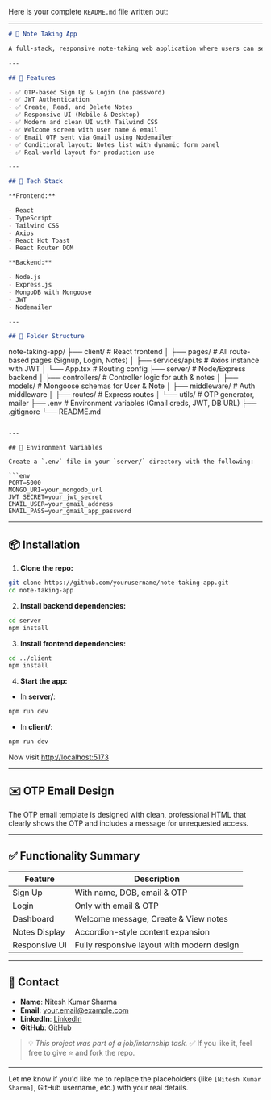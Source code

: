 Here is your complete `README.md` file written out:

---

```markdown
# 📝 Note Taking App

A full-stack, responsive note-taking web application where users can securely register or log in using OTP (email only, no password), create personal notes, and manage them with a sleek user interface.

---

## 🚀 Features

- ✅ OTP-based Sign Up & Login (no password)
- ✅ JWT Authentication
- ✅ Create, Read, and Delete Notes
- ✅ Responsive UI (Mobile & Desktop)
- ✅ Modern and clean UI with Tailwind CSS
- ✅ Welcome screen with user name & email
- ✅ Email OTP sent via Gmail using Nodemailer
- ✅ Conditional layout: Notes list with dynamic form panel
- ✅ Real-world layout for production use

---

## 🧾 Tech Stack

**Frontend:**

- React
- TypeScript
- Tailwind CSS
- Axios
- React Hot Toast
- React Router DOM

**Backend:**

- Node.js
- Express.js
- MongoDB with Mongoose
- JWT
- Nodemailer

---

## 📁 Folder Structure

```

note-taking-app/
├── client/                  # React frontend
│   ├── pages/               # All route-based pages (Signup, Login, Notes)
│   ├── services/api.ts      # Axios instance with JWT
│   └── App.tsx              # Routing config
├── server/                  # Node/Express backend
│   ├── controllers/         # Controller logic for auth & notes
│   ├── models/              # Mongoose schemas for User & Note
│   ├── middleware/          # Auth middleware
│   ├── routes/              # Express routes
│   └── utils/               # OTP generator, mailer
├── .env                     # Environment variables (Gmail creds, JWT, DB URL)
├── .gitignore
└── README.md

````

---

## 🔐 Environment Variables

Create a `.env` file in your `server/` directory with the following:

```env
PORT=5000
MONGO_URI=your_mongodb_url
JWT_SECRET=your_jwt_secret
EMAIL_USER=your_gmail_address
EMAIL_PASS=your_gmail_app_password
````

---

## 📦 Installation

1. **Clone the repo:**

```bash
git clone https://github.com/yourusername/note-taking-app.git
cd note-taking-app
```

2. **Install backend dependencies:**

```bash
cd server
npm install
```

3. **Install frontend dependencies:**

```bash
cd ../client
npm install
```

4. **Start the app:**

* In **server/**:

```bash
npm run dev
```

* In **client/**:

```bash
npm run dev
```

Now visit [http://localhost:5173](http://localhost:5173)

---

## ✉️ OTP Email Design

The OTP email template is designed with clean, professional HTML that clearly shows the OTP and includes a message for unrequested access.

---

## ✅ Functionality Summary

| Feature       | Description                                |
| ------------- | ------------------------------------------ |
| Sign Up       | With name, DOB, email & OTP                |
| Login         | Only with email & OTP                      |
| Dashboard     | Welcome message, Create & View notes       |
| Notes Display | Accordion-style content expansion          |
| Responsive UI | Fully responsive layout with modern design |

---

## 📧 Contact

* **Name**: Nitesh Kumar Sharma
* **Email**: [your.email@example.com](mailto:your.email@example.com)
* **LinkedIn**: [LinkedIn](https://www.linkedin.com/in/nitesh-kumar-sharma-2894a1185/)
* **GitHub**: [GitHub](https://github.com/Niteshsharma831)

> 💡 *This project was part of a job/internship task.*
> ✅ If you like it, feel free to give ⭐ and fork the repo.

---


Let me know if you'd like me to replace the placeholders (like `[Nitesh Kumar Sharma]`, GitHub username, etc.) with your real details.
```
